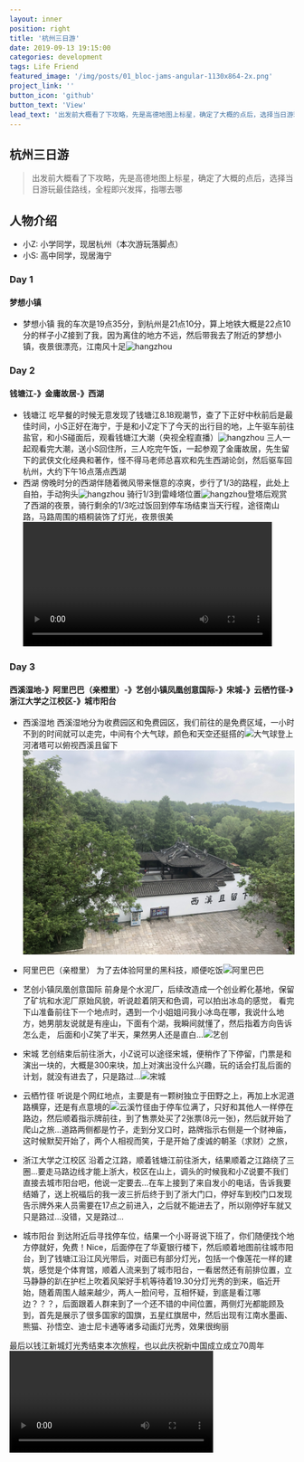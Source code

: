 ```yaml
---
layout: inner
position: right
title: '杭州三日游'
date: 2019-09-13 19:15:00
categories: development
tags: Life Friend
featured_image: '/img/posts/01_bloc-jams-angular-1130x864-2x.png'
project_link: ''
button_icon: 'github'
button_text: 'View'
lead_text: '出发前大概看了下攻略，先是高德地图上标星，确定了大概的点后，选择当日游玩最佳路线，全程即兴发挥，指哪去哪'
---
```


## 杭州三日游
> 出发前大概看了下攻略，先是高德地图上标星，确定了大概的点后，选择当日游玩最佳路线，全程即兴发挥，指哪去哪

## 人物介绍
- 小Z: 小学同学，现居杭州（本次游玩落脚点）
- 小S: 高中同学，现居海宁

### Day 1 
#### 梦想小镇
* 梦想小镇
我的车次是19点35分，到杭州是21点10分，算上地铁大概是22点10分的样子小Z接到了我，因为离住的地方不远，然后带我去了附近的梦想小镇，夜景很漂亮，江南风十足![hangzhou](/img/posts/hangzhou/day01/dream.png)

### Day 2 
#### 钱塘江-》金庸故居-》西湖
* 钱塘江
吃早餐的时候无意发现了钱塘江8.18观潮节，查了下正好中秋前后是最佳时间，小S正好在海宁，于是和小Z定下了今天的出行目的地，上午驱车前往盐官，和小S碰面后，观看钱塘江大潮（央视全程直播）![hangzhou](/img/posts/hangzhou/day02/钱塘江大潮.png)
三人一起观看完大潮，送小S回住所，三人吃完午饭，一起参观了金庸故居，先生留下的武侠文化经典和著作，怪不得马老师总喜欢和先生西湖论剑，然后驱车回杭州，大约下午16点落点西湖
* 西湖
傍晚时分的西湖伴随着微风带来惬意的凉爽，步行了1/3的路程，此处上自拍，手动狗头![hangzhou](/img/posts/hangzhou/day02/my.png)
骑行1/3到雷峰塔位置![hangzhou](/img/posts/hangzhou/day02/雷峰塔.png)登塔后观赏了西湖的夜景，骑行剩余的1/3吃过饭回到停车场结束当天行程，途径南山路，马路周围的梧桐装饰了灯光，夜景很美<video src="/img/posts/hangzhou/day02/IMG_4602.MP4" height="220" controls="controls"></video>

### Day 3 
#### 西溪湿地-》阿里巴巴（亲橙里）-》艺创小镇凤凰创意国际-》宋城-》云栖竹径-》浙江大学之江校区-》城市阳台

* 西溪湿地
西溪湿地分为收费园区和免费园区，我们前往的是免费区域，一小时不到的时间就可以走完，中间有个大气球，颜色和天空还挺搭的![大气球](/img/posts/hangzhou/day03/大气球.png)登上河渚塔可以俯视西溪且留下![西溪且留下](/img/posts/hangzhou/day03/西溪.jpg)

* 阿里巴巴（亲橙里）
为了去体验阿里的黑科技，顺便吃饭![阿里巴巴](/img/posts/hangzhou/day03/阿里巴巴.png)

* 艺创小镇凤凰创意国际
前身是个水泥厂，后续改造成一个创业孵化基地，保留了矿坑和水泥厂原始风貌，听说趁着阴天和色调，可以拍出冰岛的感觉，
看完下山准备前往下一个地点时，遇到一个小姐姐问我小冰岛在哪，我说什么地方，她男朋友说就是有座山，下面有个湖，我瞬间就懂了，然后指着方向告诉怎么走，
后面和小Z笑了半天，果然男人还是直白...![艺创](/img/posts/hangzhou/day03/艺创.png)

* 宋城
艺创结束后前往浙大，小Z说可以途径宋城，便稍作了下停留，门票是和演出一块的，大概是300来块，加上对演出没什么兴趣，玩的话会打乱后面的计划，就没有进去了，只是路过...![宋城](/img/posts/hangzhou/day03/宋城.png)

* 云栖竹径
听说是个网红地点，主要是有一颗树独立于田野之上，再加上水泥道路横穿，还是有点意境的![云溪竹径](/img/posts/hangzhou/day03/云溪竹径.png)由于停车位满了，只好和其他人一样停在路边，然后顺着指示牌前往，到了售票处买了2张票(8元一张)，然后就开始了爬山之旅...道路两侧都是竹子，走到分叉口时，路牌指示右侧是一个财神庙，这时候默契开始了，两个人相视而笑，于是开始了虔诚的朝圣（求财）之旅，

* 浙江大学之江校区
沿着之江路，顺着钱塘江前往浙大，结果顺着之江路绕了三圈...要走马路边线才能上浙大，校区在山上，调头的时候我和小Z说要不我们直接去城市阳台吧，他说一定要去...在车上接到了来自发小的电话，告诉我要结婚了，送上祝福后的我一波三折后终于到了浙大门口，停好车到校门口发现告示牌外来人员需要在17点之前进入，之后就不能进去了，所以刚停好车就又只是路过...没错，又是路过...

* 城市阳台
到达附近后寻找停车位，结果一个小哥哥说下班了，你们随便找个地方停就好，免费！Nice，后面停在了华夏银行楼下，然后顺着地图前往城市阳台，到了钱塘江沿江风光带后，对面已有部分灯光，包括一个像莲花一样的建筑，感觉是个体育馆，顺着人流来到了城市阳台，一看居然还有前排位置，立马静静的趴在护栏上吹着风架好手机等待着19.30分灯光秀的到来，临近开始，随着周围人越来越少，两人一脸问号，互相怀疑，到底是看江哪边？？？，后面跟着人群来到了一个还不错的中间位置，两侧灯光都能顾及到，首先是展示了很多国家的国旗，五星红旗居中，然后出现有江南水墨画、熊猫、孙悟空、迪士尼卡通等诸多动画灯光秀，效果很绚丽


最后以钱江新城灯光秀结束本次旅程，也以此庆祝新中国成立成立70周年
<video src="/img/posts/hangzhou/day03/278.MP4" height="180" controls="controls"></video>